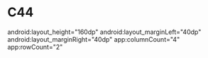 # C44

  android:layout_height="160dp"
        android:layout_marginLeft="40dp"
        android:layout_marginRight="40dp"
        app:columnCount="4"
        app:rowCount="2"